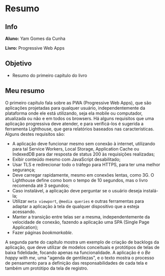 # Resumo

## Info

**Aluno:** Yam Gomes da Cunha

**Livro:** Progressive Web Apps

## Objetivo

- Resumo do primeiro capítulo do livro

## Meu resumo

O primeiro capítulo fala sobre as PWA (Progressive Web Apps), que são aplicações projetadas para qualquer usuário, independentemente da plataforma onde ele está utilizando, seja ela mobile ou computador, atualizada ou não e em todos os browsers. Há alguns requisitos que uma aplicação progressiva deve atender, e para verificá-los é sugerida a ferramenta Lighthouse, que gera relatórios baseados nas características. Alguns destes requisitos são:
- A aplicação deve funcionar mesmo sem conexão à internet, utilizando para tal Service Workers, Local Storage, Application Cache ou IndexedDB para dar resposta de status 200 às requisições realizadas;
- Exibir conteúdo mesmo com JavaScript desabilitado;
- Usar TLS e redirecionar todo o tráfego para HTTPS, para ter uma melhor segurança;
- Deve carregar rapidamente, mesmo em conexões lentas, como 3G. O Lighthouse define como bom o tempo de 10 segundos, mas o livro recomenda até 3 segundos;
- Caso instalável, a aplicação deve perguntar se o usuário deseja instalá-la;
- Utilizar `meta viewport`, `@media queries` e outras ferramentas para adaptar a aplicação à tela de qualquer dispositivo que a esteja acessando.
- Manter a transição entre telas ser a mesma, independentemente da velocidade de conexão, fazendo a aplicação uma SPA (Single Page Application);
- Fazer páginas *bookmarkable*.

A segunda parte do capítulo mostra um exemplo de criação de backlogs da aplicação, que deve utilizar de modelos conceituais e protótipos de telas de baixa fidelidade, focando apenas na funcionalidade. A aplicação é o *Be happy with me*, uma "agenda de gentilezas", e o texto mostra o processo de pensamento para a definição das responsabilidades de cada tela e também um protótipo da tela de registro.
